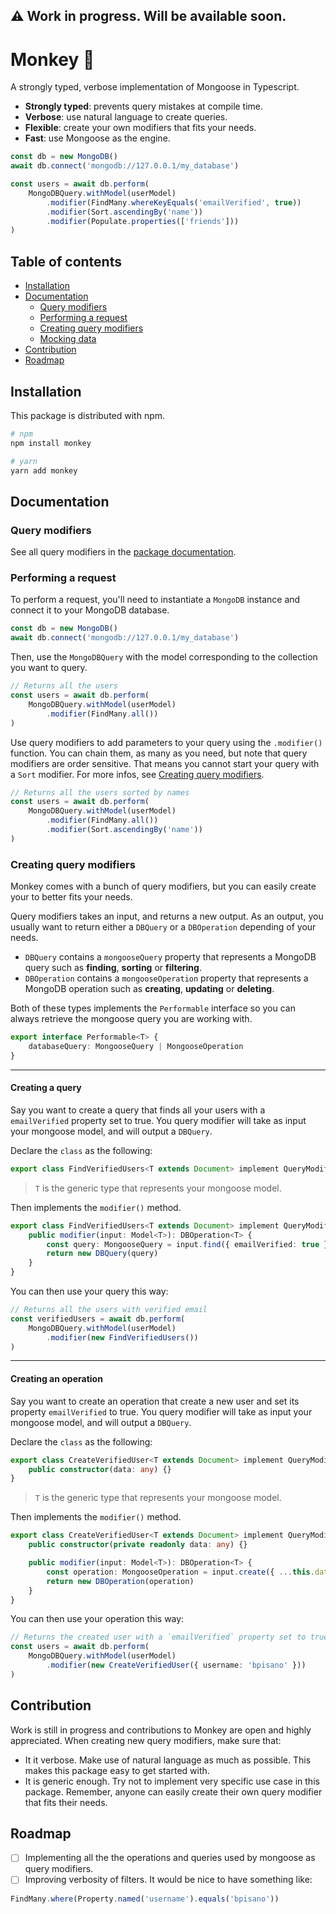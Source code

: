 ## ⚠️ Work in progress. Will be available soon.

# Monkey 🐒

A strongly typed, verbose implementation of Mongoose in Typescript.

- **Strongly typed**: prevents query mistakes at compile time.
- **Verbose**: use natural language to create queries.
- **Flexible**: create your own modifiers that fits your needs.
- **Fast**: use Mongoose as the engine.

```ts
const db = new MongoDB()
await db.connect('mongodb://127.0.0.1/my_database')

const users = await db.perform(
    MongoDBQuery.withModel(userModel)
        .modifier(FindMany.whereKeyEquals('emailVerified', true))
        .modifier(Sort.ascendingBy('name'))
        .modifier(Populate.properties(['friends']))
)
```

## Table of contents

- [Installation](installation)
- [Documentation](documentation)
    - [Query modifiers](query-modifiers)
    - [Performing a request](performing-a-request)
    - [Creating query modifiers](creating-query-modifiers)
    - [Mocking data](mocking-data)
- [Contribution](contribution)
- [Roadmap](roadmap)

## Installation

This package is distributed with npm.

```bash
# npm
npm install monkey

# yarn
yarn add monkey
```

## Documentation

### Query modifiers

See all query modifiers in the [package documentation](./docs/README.md).

### Performing a request

To perform a request, you'll need to instantiate a `MongoDB` instance and connect it to your MongoDB database.

```ts
const db = new MongoDB()
await db.connect('mongodb://127.0.0.1/my_database')
```

Then, use the `MongoDBQuery` with the model corresponding to the collection you want to query.

```ts
// Returns all the users
const users = await db.perform(
    MongoDBQuery.withModel(userModel)
        .modifier(FindMany.all())
)
```

Use query modifiers to add parameters to your query using the `.modifier()` function. You can chain them, as many as you need, but note that query modifiers are order sensitive. That means you cannot start your query with a `Sort` modifier. For more infos, see [Creating query modifiers](#creating-query-modifiers).

```ts
// Returns all the users sorted by names
const users = await db.perform(
    MongoDBQuery.withModel(userModel)
        .modifier(FindMany.all())
        .modifier(Sort.ascendingBy('name'))
)
```

### Creating query modifiers

Monkey comes with a bunch of query modifiers, but you can easily create your to better fits your needs.

Query modifiers takes an input, and returns a new output. As an output, you usually want to return either a `DBQuery` or a `DBOperation` depending of your needs.
- `DBQuery` contains a `mongooseQuery` property that represents a MongoDB query such as **finding**, **sorting** or **filtering**.
- `DBOperation` contains a `mongooseOperation` property that represents a MongoDB operation such as **creating**, **updating** or **deleting**.

Both of these types implements the `Performable` interface so you can always retrieve the mongoose query you are working with.

```ts
export interface Performable<T> {
    databaseQuery: MongooseQuery | MongooseOperation
}
```

---

#### Creating a query

Say you want to create a query that finds all your users with a `emailVerified` property set to true. You query modifier will take as input your mongoose model, and will output a `DBQuery`.

Declare the `class` as the following:

```ts
export class FindVerifiedUsers<T extends Document> implement QueryModifier<Model<T>, DBQuery<T>> {}
```

> `T` is the generic type that represents your mongoose model.

Then implements the `modifier()` method.

```ts
export class FindVerifiedUsers<T extends Document> implement QueryModifier<Model<T>, DBQuery<T>> {
    public modifier(input: Model<T>): DBOperation<T> {
        const query: MongooseQuery = input.find({ emailVerified: true })
        return new DBQuery(query)
    }
}
```

You can then use your query this way:

```ts
// Returns all the users with verified email
const verifiedUsers = await db.perform(
    MongoDBQuery.withModel(userModel)
        .modifier(new FindVerifiedUsers())
)
```

---

#### Creating an operation

Say you want to create an operation that create a new user and set its property `emailVerified` to true. You query modifier will take as input your mongoose model, and will output a `DBQuery`.

Declare the `class` as the following:

```ts
export class CreateVerifiedUser<T extends Document> implement QueryModifier<Model<T>, DBOperation<T>> {
    public constructor(data: any) {}
}
```

> `T` is the generic type that represents your mongoose model.

Then implements the `modifier()` method.

```ts
export class CreateVerifiedUser<T extends Document> implement QueryModifier<Model<T>, DBOperation<T>> {
    public constructor(private readonly data: any) {}

    public modifier(input: Model<T>): DBOperation<T> {
        const operation: MongooseOperation = input.create({ ...this.data, emailVerified: true })
        return new DBOperation(operation)
    }
}
```

You can then use your operation this way:

```ts
// Returns the created user with a `emailVerified` property set to true
const users = await db.perform(
    MongoDBQuery.withModel(userModel)
        .modifier(new CreateVerifiedUser({ username: 'bpisano' }))
)
```

## Contribution

Work is still in progress and contributions to Monkey are open and highly appreciated. When creating new query modifiers, make sure that:
- It it verbose. Make use of natural language as much as possible. This makes this package easy to get started with.
- It is generic enough. Try not to implement very specific use case in this package. Remember, anyone can easily create their own query modifier that fits their needs.

## Roadmap

- [ ] Implementing all the the operations and queries used by mongoose as query modifiers.
- [ ] Improving verbosity of filters. It would be nice to have something like:
```ts
FindMany.where(Property.named('username').equals('bpisano'))
```
